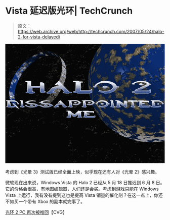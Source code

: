 # Vista 延迟版光环| TechCrunch

> 原文：<https://web.archive.org/web/http://techcrunch.com/2007/05/24/halo-2-for-vista-delayed/>

![](img/bf62c7e487e5f493215859003afd9bcf.png)

考虑到《光晕 3》测试版已经全面上映，似乎现在还有人对《光晕 2》感兴趣。

微软现在出来说，Windows Vista 的 Halo 2 已经从 5 月 18 日推迟到 6 月 8 日。它的价格会很高，有地图编辑器，人们还是会买。考虑到游戏只能在 Windows Vista 上运行，我有没有提到这也是提高 Vista 销量的催化剂？在这一点上，你还不如买一个带有 Xbox 的副本就完事了。

[光环 2 PC 再次被推回](https://web.archive.org/web/20141219141536/http://www.computerandvideogames.com/article.php?id=164710)【CVG】